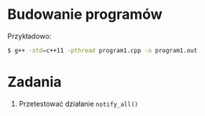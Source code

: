 Budowanie programów
===================

Przykładowo:

```bash
$ g++ -std=c++11 -pthread program1.cpp -o program1.out 
```

Zadania
=======

1. Przetestować działanie `notify_all()`
